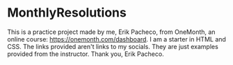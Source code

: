 # MonthlyResolutions
This is a practice project made by me, Erik Pacheco, from OneMonth, an online course: https://onemonth.com/dashboard.
I am a starter in HTML and CSS. The links provided aren't links to my socials. They are just examples provided from the instructor.
Thank you,
Erik Pacheco.
